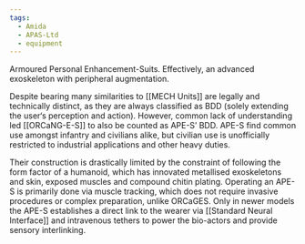 ```yaml
---
tags:
  - Amida
  - APAS-Ltd
  - equipment
---
```

Armoured Personal Enhancement-Suits. 
Effectively, an advanced exoskeleton with peripheral augmentation. 

Despite bearing many similarities to [[MECH Units]] are legally and technically distinct, as they are always classified as BDD (solely extending the user‘s perception and action). 
	However, common lack of understanding led [[ORCaNG-E-S]] to also be counted as APE-S’ BDD. 
APE-S find common use amongst infantry and civilians alike, but civilian use is unofficially restricted to industrial applications and other heavy duties.

Their construction is drastically limited by the constraint of following the form factor of a humanoid, which has innovated metallised exoskeletons and skin, exposed muscles and compound chitin plating. 
Operating an APE-S is primarily done via muscle tracking, which does not require invasive procedures or complex preparation, unlike ORCaGES. 
Only in newer models the APE-S establishes a direct link to the wearer via [[Standard Neural Interface]] and intravenous tethers to power the bio-actors and provide sensory interlinking. 